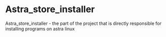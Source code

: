 # Astra_store_installer
Astra_store_installer - the part of the project that is directly responsible for installing programs on astra linux
